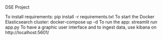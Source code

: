 DSE Project

To install requirements: pip install -r requirements.txt
To start the Docker Elasticsearch cluster: docker-compose up -d
To run the app: streamlit run app.py
To have a graphic user interface and to ingest data, use kibana on http://localhost:5601/
